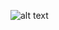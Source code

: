 ![alt text]([http://url/to/img.png](https://github.com/harmya/words-in-context/blob/main/wic_examples.png))
